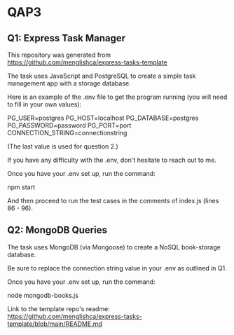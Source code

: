 # QAP3

## Q1: Express Task Manager
This repository was generated from https://github.com/menglishca/express-tasks-template

The task uses JavaScript and PostgreSQL to create a simple task management app with a storage database.

Here is an example of the .env file to get the program running (you will need to fill in your own values):

PG_USER=postgres
PG_HOST=localhost
PG_DATABASE=postgres
PG_PASSWORD=password
PG_PORT=port
CONNECTION_STRING=connectionstring

(The last value is used for question 2.)

If you have any difficulty with the .env, don't hesitate to reach out to me.

Once you have your .env set up, run the command:

npm start

And then proceed to run the test cases in the comments of index.js (lines 86 - 96).

## Q2: MongoDB Queries
The task uses MongoDB (via Mongoose) to create a NoSQL book-storage database.

Be sure to replace the connection string value in your .env as outlined in Q1.

Once you have your .env set up, run the command:

node mongodb-books.js

Link to the template repo's readme: https://github.com/menglishca/express-tasks-template/blob/main/README.md
